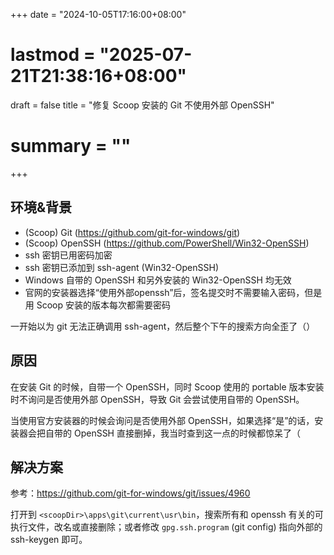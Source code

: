 +++
date = "2024-10-05T17:16:00+08:00"
# lastmod = "2025-07-21T21:38:16+08:00"
draft = false
title = "修复 Scoop 安装的 Git 不使用外部 OpenSSH"
# summary = ""
+++

## 环境&背景

- (Scoop) Git (<https://github.com/git-for-windows/git>)
- (Scoop) OpenSSH (<https://github.com/PowerShell/Win32-OpenSSH>)
- ssh 密钥已用密码加密
- ssh 密钥已添加到 ssh-agent (Win32-OpenSSH)
- Windows 自带的 OpenSSH 和另外安装的 Win32-OpenSSH 均无效
- 官网的安装器选择“使用外部openssh”后，签名提交时不需要输入密码，但是用 Scoop 安装的版本每次都需要密码

一开始以为 git 无法正确调用 ssh-agent，然后整个下午的搜索方向全歪了（）

## 原因

在安装 Git 的时候，自带一个 OpenSSH，同时 Scoop 使用的 portable 版本安装时不询问是否使用外部 OpenSSH，导致 Git 会尝试使用自带的 OpenSSH。

当使用官方安装器的时候会询问是否使用外部 OpenSSH，如果选择“是”的话，安装器会把自带的 OpenSSH 直接删掉，我当时查到这一点的时候都惊呆了（

## 解决方案

参考：<https://github.com/git-for-windows/git/issues/4960>

打开到 `<scoopDir>\apps\git\current\usr\bin`，搜索所有和 openssh 有关的可执行文件，改名或直接删除；或者修改 `gpg.ssh.program` (git config) 指向外部的 ssh-keygen 即可。
